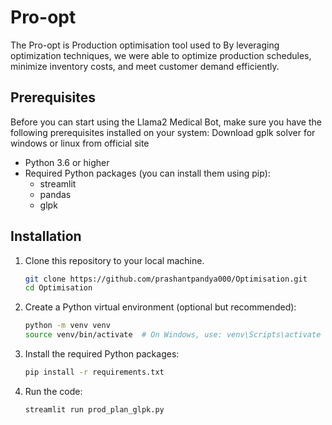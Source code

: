 

# Pro-opt

The Pro-opt is Production optimisation tool used to By leveraging optimization techniques, we were able to optimize production schedules, minimize inventory costs, and meet customer demand efficiently. 

## Prerequisites

Before you can start using the Llama2 Medical Bot, make sure you have the following prerequisites installed on your system:
Download gplk solver for windows or linux from official site

- Python 3.6 or higher
- Required Python packages (you can install them using pip):
    - streamlit
    - pandas
    - glpk

## Installation

1. Clone this repository to your local machine.

    ```bash
    git clone https://github.com/prashantpandya000/Optimisation.git
    cd Optimisation
    ```

2. Create a Python virtual environment (optional but recommended):

    ```bash
    python -m venv venv
    source venv/bin/activate  # On Windows, use: venv\Scripts\activate
    ```

3. Install the required Python packages:

    ```bash
    pip install -r requirements.txt
    ```
4. Run the code:

    ```bash
    streamlit run prod_plan_glpk.py
    ```

